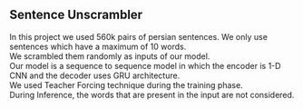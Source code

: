 ## Sentence Unscrambler

In this project we used 560k pairs of persian sentences. We only use sentences which have a maximum of 10 words.\
We scrambled them randomly as inputs of our model.\
Our model is a sequence to sequence model in which the encoder is 1-D CNN and the decoder uses GRU architecture.\
We used Teacher Forcing technique during the training phase.\
During Inference, the words that are present in the input are not considered.
